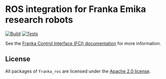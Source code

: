 # ROS integration for Franka Emika research robots

[![Build](https://github.com/gollth/franka_ros/actions/workflows/ci.yml/badge.svg)](https://github.com/gollth/franka_ros/actions)
[![Tests](https://github.com/gollth/franka_ros/actions/workflows/test-report.yml/badge.svg)](https://github.com/gollth/franka_ros/actions)

See the [Franka Control Interface (FCI) documentation][fci-docs] for more information.

## License

All packages of `franka_ros` are licensed under the [Apache 2.0 license][apache-2.0].

[apache-2.0]: https://www.apache.org/licenses/LICENSE-2.0.html
[fci-docs]: https://frankaemika.github.io/docs
